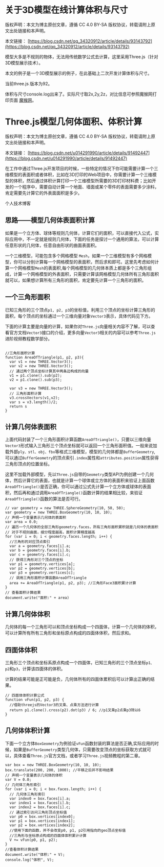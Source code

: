 # 关于3D模型在线计算体积与尺寸

版权声明：本文为博主原创文章，遵循 CC 4.0 BY-SA 版权协议，转载请附上原文出处链接和本声明。

本文链接： [https://blog.csdn.net/qq_34320912/article/details/93143792](https://blog.csdn.net/qq_34320912/article/details/93143792)
 
模型大多是不规则的物体，无法用传统数学公式去计算，这里采用Three.js（针对3D模型展示技术）。

本文的例子是一个3D模型展示的例子，在此基础上二次开发计算体积与尺寸。

当前three.js 版本为92。


体积与尺寸console.log出来了。实际尺寸取2x,2y,2z，对比信息可参照魔猴网打印页面
 [魔猴网](http://www.mohou.com/yundayin/yundayin.html)。




# Three.js模型几何体面积、体积计算


版权声明：本文为博主原创文章，遵循 CC 4.0 BY-SA 版权协议，转载请附上原文出处链接和本声明。

本文链接： [https://blog.csdn.net/u014291990/article/details/91492447](https://blog.csdn.net/u014291990/article/details/91492447)
 
在工作中通过Three.js开发项目的时候，一些特定的情况下你可能需要计算一个三维模型的表面积或者体积，比如在3D打印的Web项目中，你需要计算一个三维模型的体积，然后通过体积计算打印一个三维模型所需要的3D打印材料费；比如开发的一个程序中，需要自动计算一个地面、墙面或某个零件的表面需要多少涂料，肯定需要先计算它的外表面面积是多少。

个人技术博客

## 思路——模型几何体表面积计算

如果是一个立方体、球体等规则几何体，计算它们的面积，可以直接代入公式，实际应用中，不一定就是规则几何体，下面的任务是探讨一个通用的算法，可以计算任意形状的几何体，任意自由形状的曲面表面积。

一个三维模型，可能包含多个网格模型 `Mesh`，如果一个三维模型有多个网格模型，你可以分别计算每一个网格模型的表面积，然后求和即可。这里先考虑如何计算一个网格模型`Mesh`的表面积,每个网格模型的几何体本质上都是多个三角形组成，计算一个网格模型的外表面积，只需要计算该网格模型几何体所有三角形面积就可以，如果想计算所有三角形的面积，肯定要先计算一个三角形的面积。

## 一个三角形面积

已知三角形的三个顶点`p1, p2, p3`的坐标值，利用三个顶点的坐标计算三角形的面积，每个顶点的坐标通过一个三维向量对象`Vector3`表示，具体代码见下方。

下面的计算主要是向量的计算，如果你对`Three.js`向量相关内容不了解，可以查看官方文档`Vector3`接口的介绍，更多向量`Vector3`相关的内容可以参考`Three.js`进阶视频教程数学部分。

```$xslt

//三角形面积计算
function AreaOfTriangle(p1, p2, p3){
  var v1 = new THREE.Vector3();
  var v2 = new THREE.Vector3();
  // 通过两个顶点坐标计算其中两条边构成的向量
  v1 = p1.clone().sub(p2);
  v2 = p1.clone().sub(p3);

  var v3 = new THREE.Vector3();
  // 三角形面积计算
  v3.crossVectors(v1,v2);
  var s = v3.length()/2;
  return s
}

```

## 计算几何体表面积

上面代码封装了一个三角形面积计算函数`AreaOfTriangle()`，只要以三维向量`Vector3`形式输入三角形三个顶点坐标就可以返回一个三角形面积值。一般来说加载外部`ply、stl、obj、fbx`等格式三维模型，模型的几何体都是`BufferGeometry`,可以通过`BufferGeometry`的顶点索引`.index`属性和`attributes.position`属性获得三角形顶点的位置坐标。

这里不加载外部模型，先以`Three.js`自带的`Geometry`类型API为例创建一个几何体，然后计算它的表面，也就是计算一个球体或立方体的表面积来验证上面函数`AreaOfTriangle()`是否正确，你可以通过公式先计算一个立方体或球体的表面积，然后再和通过调用`AreaOfTriangle()`函数计算的结果相比较，来验证`AreaOfTriangle()`函数的算法是否可行。

```
// var geometry = new THREE.SphereGeometry(10, 50, 50);
var geometry = new THREE.BoxGeometry(10, 10, 10);
// 声明一个变量表示几何体的表面积
var area = 0.0;
// 遍历一个几何体的全部三角形geometry.faces，所有三角形面积累积就是几何体的表面积
// 对于不规则曲面，细分程度越高，面积计算精度越高
for (var i = 0; i < geometry.faces.length; i++) {
  //三角形的对应顶点索引
  var a = geometry.faces[i].a;
  var b = geometry.faces[i].b;
  var c = geometry.faces[i].c;
  // 获得三角形对三个顶点的坐标
  var p1 = geometry.vertices[a];
  var p2 = geometry.vertices[b];
  var p3 = geometry.vertices[c];
  // 调用三角形面积计算函数AreaOfTriangle
  area += AreaOfTriangle(p1, p2, p3); //三角形Face3面积累计计算
}
// 查看面积计算结果
document.write("面积:" + area)

```

## 计算几何体体积

几何体的每一个三角形可以和顶点坐标构成一个四面体，计算一个几何体的体积，可以计算所有所有三角形和坐标原点构成的四面体体积，然后求和。

## 四面体体积

三角形三个顶点和坐标系原点构成一个四面体，已知三角形的三个顶点坐标`p1、 p2`和`p3`，计算该四面体的体积。

计算的结果可能是正可能是负，几何体所有的四面体累积后可以计算出正确的结果。

```
// 四面体体积计算公式
function vFun(p1, p2, p3) {
  //借助threejs的Vector3的叉乘、点乘方法进行计算
  return p1.clone().cross(p2).dot(p3) / 6; //p1叉乘p2点乘p3除以6
}
```

## 几何体体积计算
下面一个立方体`BoxGeometry`为例验证`vFun`函数封装的算法是否正确,实际应用的时候，如果是`BufferGeometry`类型几何体，只需要改变顶点的坐标获取方式就可以，具体查看`Three.js`官方文档，或者学习`Three.js`视频教程的第二章。

```
var box = new THREE.BoxGeometry(10, 10, 10);
box.translate(200, 200, 1000); //平移之后并不影响结果
// 声明一个变量表示几何体的体积
var V = 0.0;
// 几何体三角形索引
for (var i = 0; i < box.faces.length; i++) {
  // 几何体三角形索引
  var index0 = box.faces[i].a;
  var index1 = box.faces[i].b;
  var index2 = box.faces[i].c;
  // 通过索引访问三角形顶点坐标值
  var p0 = box.vertices[index0];
  var p1 = box.vertices[index1];
  var p2 = box.vertices[index2];
  //使用下面的函数，并不会改变p0, p1, p2引用指向的geo顶点坐标值
  //三角形与坐标原点构成的四面体体积累计计算
  V += vFun(p0, p1, p2);
}
//查看体积计算结果
document.write("体积:" + V);
console.log("体积", V);
```
